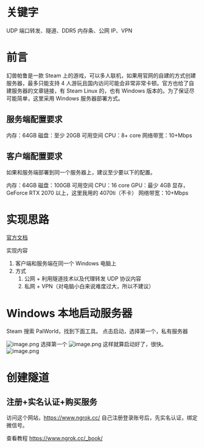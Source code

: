 # 关键字

UDP 端口转发、隧道、DDR5 内存条、公网 IP、VPN

# 前言

幻兽帕鲁是一款 Steam 上的游戏，可以多人联机，如果用官网的自建的方式创建服务器，最多只能支持 4 人游玩且国内访问可能会非常非常卡顿。官方也给了自建服务器的文章链接，有 Steam Linux 的，也有 Windows 版本的。为了保证尽可能简单，这里采用 Windows 服务器部署方式。
## 服务端配置要求

内存：64GB
磁盘：至少 20GB 可用空间
CPU：8+ core
网络带宽：10+Mbps
## 客户端配置要求

如果和服务端部署到同一个服务器上，建议至少要以下的配置。

内存：64GB 
磁盘：100GB 可用空间
CPU：16 core
GPU：最少 4GB 显存， GeForce RTX 2070 以上，这里我用的 4070ti（不卡）
网络带宽：10+Mbps

# 实现思路

[官方文档](https://tech.palworldgame.com/dedicated-server-guide#windows)

实现内容

1. 客户端和服务端在同一个 Windows 电脑上
2. 方式
	1. 公网 + 利用隧道技术以及代理转发 UDP 协议内容
	2. 私网 + VPN（对电脑小白来说难度过大，所以不建议）
# Windows 本地启动服务器

Steam 搜索 PalWorld，找到下面工具。 点击启动，选择第一个，私有服务器

![image.png](https://s2.loli.net/2024/01/23/ITMBpkOVmhH6ljJ.png)
选择第一个
![image.png](https://s2.loli.net/2024/01/23/q3VRLy1jaIUo8uf.png)
这样就算启动好了，很快。
![image.png](https://s2.loli.net/2024/01/23/WDdFjNvO9QR8LHu.png)
# 创建隧道

## 注册+实名认证+购买服务

访问这个网站，https://www.ngrok.cc/  自己注册登录账号后，先实名认证，绑定微信号。

查看教程
https://www.ngrok.cc/_book/